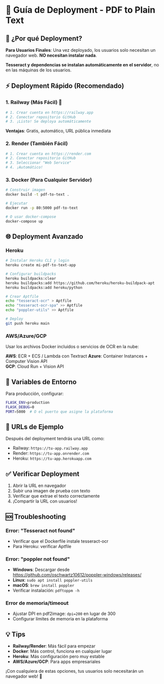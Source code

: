 # 🚀 Guía de Deployment - PDF to Plain Text

## 🎯 ¿Por qué Deployment?

**Para Usuarios Finales**: Una vez deployado, los usuarios solo necesitan un navegador web. **NO necesitan instalar nada**.

**Tesseract y dependencias se instalan automáticamente en el servidor**, no en las máquinas de los usuarios.

## ⚡ Deployment Rápido (Recomendado)

### 1. Railway (Más Fácil) 🌟

```bash
# 1. Crear cuenta en https://railway.app
# 2. Conectar repositorio GitHub
# 3. ¡Listo! Se deploya automáticamente
```

**Ventajas**: Gratis, automático, URL pública inmediata

### 2. Render (También Fácil)

```bash
# 1. Crear cuenta en https://render.com
# 2. Conectar repositorio GitHub  
# 3. Seleccionar "Web Service"
# 4. ¡Automático!
```

### 3. Docker (Para Cualquier Servidor)

```bash
# Construir imagen
docker build -t pdf-to-text .

# Ejecutar
docker run -p 80:5000 pdf-to-text

# O usar docker-compose
docker-compose up
```

## 🌐 Deployment Avanzado

### Heroku

```bash
# Instalar Heroku CLI y login
heroku create mi-pdf-to-text-app

# Configurar buildpacks
heroku buildpacks:clear
heroku buildpacks:add https://github.com/heroku/heroku-buildpack-apt
heroku buildpacks:add heroku/python

# Crear Aptfile
echo "tesseract-ocr" > Aptfile
echo "tesseract-ocr-spa" >> Aptfile  
echo "poppler-utils" >> Aptfile

# Deploy
git push heroku main
```

### AWS/Azure/GCP

Usar los archivos Docker incluidos o servicios de OCR en la nube:

**AWS**: ECR + ECS / Lambda con Textract
**Azure**: Container Instances + Computer Vision API  
**GCP**: Cloud Run + Vision API

## 🔧 Variables de Entorno

Para producción, configurar:

```bash
FLASK_ENV=production
FLASK_DEBUG=0
PORT=5000  # O el puerto que asigne la plataforma
```

## 📝 URLs de Ejemplo

Después del deployment tendrás una URL como:

- Railway: `https://tu-app.railway.app`
- Render: `https://tu-app.onrender.com`  
- Heroku: `https://tu-app.herokuapp.com`

## ✅ Verificar Deployment

1. Abrir la URL en navegador
2. Subir una imagen de prueba con texto
3. Verificar que extrae el texto correctamente
4. ¡Compartir la URL con usuarios!

## 🆘 Troubleshooting

### Error: "Tesseract not found"
- Verificar que el Dockerfile instale tesseract-ocr
- Para Heroku: verificar Aptfile

### Error: "poppler not found"  
- **Windows**: Descargar desde https://github.com/oschwartz10612/poppler-windows/releases/
- **Linux**: `sudo apt install poppler-utils`
- **macOS**: `brew install poppler`
- Verificar instalación: `pdftoppm -h`

### Error de memoria/timeout
- Ajustar DPI en pdf2image: `dpi=200` en lugar de 300
- Configurar límites de memoria en la plataforma

## 💡 Tips

- **Railway/Render**: Más fácil para empezar
- **Docker**: Más control, funciona en cualquier lugar
- **Heroku**: Más configuración pero muy estable
- **AWS/Azure/GCP**: Para apps empresariales

¡Con cualquiera de estas opciones, tus usuarios solo necesitarán un navegador web! 🎉 